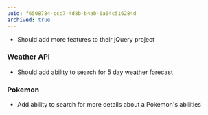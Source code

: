 ```yaml
---
uuid: f6508784-ccc7-4d8b-b4ab-6a64c516284d
archived: true
---
```


- Should add more features to their jQuery project

### Weather API

- Should add ability to search for 5 day weather forecast


### Pokemon
- Add ability to search for more details about a Pokemon's abilities
